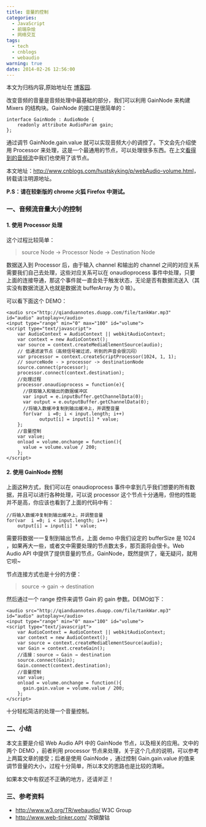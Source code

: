 ```yaml
---
title: 音量的控制
categories:
  - JavaScript
  - 前端杂烩
  - 网络交互
tags:
  - tech
  - cnblogs
  - webaudio
warning: true
date: 2014-02-26 12:56:00
---
```


<div class="history-article">本文为归档内容,原始地址在 <a href="http://www.cnblogs.com/hustskyking/archive/2014/02/26/webAudio-volume.html" target="_blank">博客园</a>.</div>

<p>改变音频的音量是音频处理中最基础的部分，我们可以利用 GainNode 来构建 Mixers 的结构块。GainNode 的接口是很简单的：</p>

```
interface GainNode : AudioNode {
    readonly attribute AudioParam gain;
};

```



<p>通过调节 GainNode.gain.value 就可以实现音频大小的调控了。下文会先介绍使用 Processor 来处理，这是一个最通用的节点，可以处理很多东西。在上文<a href="http://www.cnblogs.com/hustskyking/p/webAudio-show-audio.html" target="_blank">看得到的音频流</a>中我们也使用了该节点。</p>
<p>本文地址：<a href="http://www.cnblogs.com/hustskyking/p/webAudio-volume.html">http://www.cnblogs.com/hustskyking/p/webAudio-volume.html</a>，转载请注明源地址。</p>
<p><strong>P.S：请在较新版的 chrome 火狐 Firefox 中测试。</strong></p>
<h3>一、音频流音量大小的控制</h3>
<h4>1. 使用 Processor 处理</h4>
<p>这个过程比较简单：</p>
<blockquote>
<p>source Node -&gt; Processor Node -&gt; Destination Node</p>
</blockquote>
<p>数据送入到 Processor 后，由于输入 channel 和输出的 channel 之间的对应关系需要我们自己去处理，这些对应关系可以在 onaudioprocess 事件中处理，只要上面的连接导通，那这个事件就一直会处于触发状态，无论是否有数据流送入（其实没有数据流送入也就是数据流 bufferArray 为 0 嘛）。</p>
<p>可以看下面这个 DEMO：</p>

```
<audio src="http://qianduannotes.duapp.com/file/tankWar.mp3" id="audio" autoplay></audio>
<input type="range" min="0" max="100" id="volume">
<script type="text/javascript">
    var AudioContext = AudioContext || webkitAudioContext;
    var context = new AudioContext();
    var source = context.createMediaElementSource(audio);
    // 低通滤波节点（高频信号被过滤，听到的声音会很沉闷）
    var processor = context.createScriptProcessor(1024, 1, 1);
    // sourceNode - > processor -> destinationNode
    source.connect(processor);
    processor.connect(context.destination);
    //处理过程
    processor.onaudioprocess = function(e){
      //获取输入和输出的数据缓冲区
      var input = e.inputBuffer.getChannelData(0);
      var output = e.outputBuffer.getChannelData(0);
      //将输入数缓冲复制到输出缓冲上，并调整音量
      for(var  i =0; i < input.length; i++)
            output[i] = input[i] * value;
    };
    //音量控制
    var value;
    onload = volume.onchange = function(){
      value = volume.value / 200;
    };
</script>

```



<h4>2. 使用 GainNode 控制</h4>
<p>上面这种方式，我们可以在 onaudioprocess 事件中拿到几乎我们想要的所有数据，并且可以进行各种处理，可以说 processor 这个节点十分通用，但他的性能并不是高，你应该也看到了上面的代码中有：</p>

```
//将输入数缓冲复制到输出缓冲上，并调整音量  
for(var  i =0; i < input.length; i++)
    output[i] = input[i] * value;   

```



<p>需要将数据一一复制到输出节点，上面 demo 中我们设定的 bufferSize 是 1024 ，如果再大一些，或者文中需要处理的节点数太多，那页面将会很卡。Web Audio API 中提供了提供音量的节点，GainNode，既然提供了，毫无疑问，就用它呗~</p>
<p>节点连接方式也是十分的方便：</p>
<blockquote>
<p>source → gain → destination</p>
</blockquote>
<p>然后通过一个 range 控件来调节 Gain 的 gain 参数。DEMO如下：</p>

```
<audio src="http://qianduannotes.duapp.com/file/tankWar.mp3" id="audio" autoplay></audio>
<input type="range" min="0" max="100" id="volume">
<script type="text/javascript">
    var AudioContext = AudioContext || webkitAudioContext;
    var context = new AudioContext();
    var source = context.createMediaElementSource(audio);
    var Gain = context.createGain();
    //连接：source → Gain → destination
    source.connect(Gain);
    Gain.connect(context.destination);
    //音量控制
    var value;
    onload = volume.onchange = function(){
      gain.gain.value = volume.value / 200;
    };
</script>

```



<p>十分轻松简洁的处理一个音量控制。</p>
<h3>二、小结</h3>
<p>本文主要是介绍 Web Audio API 中的 GainNode 节点，以及相关的应用。文中的两个 DEMO ，前者利用 processor 节点来处理，关于这个几点的说明，可以参考上两篇文章的接受；后者是使用 GainNode ，通过控制 Gain.gain.value 的值来调节音量的大小，过程十分简单，所以本文的思路也是比较的清晰。</p>
<p>如果本文中有叙述不正确的地方，还请斧正！</p>
<h3>三、参考资料</h3>
<ul>
<li><a href="http://www.w3.org/TR/webaudio/" target="_blank">http://www.w3.org/TR/webaudio/</a> W3C Group</li>
<li><a href="http://www.web-tinker.com/" target="_blank">http://www.web-tinker.com/</a> 次碳酸钴</li>
</ul>

